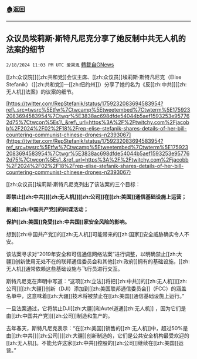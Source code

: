 ###  [:house:返回](README.md)
---


## 众议员埃莉斯·斯特凡尼克分享了她反制中共无人机的法案的细节
`2/18/2024 11:03 PM UTC 爱哭鬼` [轉載自GNews](https://gnews.org/articles/2321026)

[[zh:众议院]][[zh:共和党]]会议主席、[[zh:众议员]]埃莉斯·斯特凡尼克（Elise Stefanik）（[[zh:共和党]]—[[zh:纽约州]]）分享了她的名为《反[[zh:中共]][[zh:无人机]]法案》的议案的细节。

  

[https://twitter.com/RepStefanik/status/1759232083694583954?ref\_src=twsrc%5Etfw%7Ctwcamp%5Etweetembed%7Ctwterm%5E1759232083694583954%7Ctwgr%5E3838ac698dfde54044b5aef1593253e957762d75%7Ctwcon%5Es1\_&ref\_url=https%3A%2F%2Ftwitchy.com%2Fjacobb%2F2024%2F02%2F18%2Frep-elise-stefanik-shares-details-of-her-bill-countering-communist-chinese-drones-n2393067](https://twitter.com/RepStefanik/status/1759232083694583954?ref_src=twsrc%5Etfw%7Ctwcamp%5Etweetembed%7Ctwterm%5E1759232083694583954%7Ctwgr%5E3838ac698dfde54044b5aef1593253e957762d75%7Ctwcon%5Es1_&ref_url=https%3A%2F%2Ftwitchy.com%2Fjacobb%2F2024%2F02%2F18%2Frep-elise-stefanik-shares-details-of-her-bill-countering-communist-chinese-drones-n2393067)

  

[[zh:众议员]]埃莉斯·斯特凡尼克列出了该法案的三个目标：

**即禁止[[zh:中共]][[zh:无人机]][[zh:公司]]在[[zh:美国]]通信基础设施上运营；**

**削减[[zh:中国共产党]]的间谍活动；**

**保护[[zh:美国]]免受[[zh:中共国]]家安全风险的影响。**

  

想到[[zh:中国共产党]]的[[zh:无人机]]可能带来的[[zh:国家]]安全威胁确实令人不安。

  

该法案寻求对“2019年安全和可信通信网络法案”进行调整，以明确禁止[[zh:大疆]]创新使用无处不在的联邦通信委员会和其他[[zh:政府]]拥有的基础设施，[[zh:无人机]]通常依赖这些基础设施与飞行员进行交互。

  

斯特凡尼克在声明中写道：“这项[[zh:立法]]将把[[zh:中共]]的[[zh:无人机]][[zh:公司]][[zh:大疆]]创新（DJI）添加到[[zh:美国联邦通信委员会]]（FCC）的涵盖名单中，这意味着[[zh:大疆]]技术将被禁止在[[zh:美国]]通信基础设施上运行。”

  

一旦法案通过，它将禁止DJI[[zh:大疆]]和Autel道通[[zh:无人机]] ，因为它们是由[[zh:中国共产党]][[zh:公司]]制造和生产的。

  

去年春天，斯特凡尼克表示：“在[[zh:美国]]销售的[[zh:无人机]]中，超过50%是由[[zh:中共]][[zh:公司]][[zh:大疆]]创新制造的，它们是公共安全机构最受欢迎的[[zh:无人机]]。不能允许这家[[zh:中共]]控股的[[zh:公司]]继续在[[zh:美国]]运营。”
